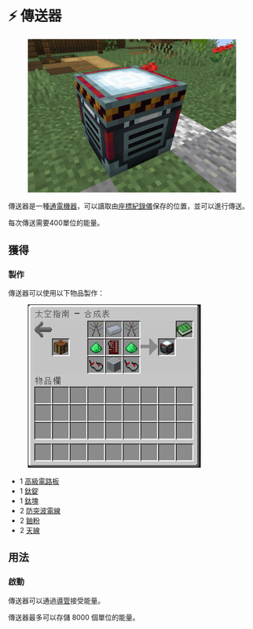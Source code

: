 # ⚡ 傳送器

<figure><img src="../.gitbook/assets/image (9).png" alt=""><figcaption></figcaption></figure>

傳送器是一種[通電機器](../space/energy-systems.md)，可以讀取由[座標紀錄儀](teleporter-drive.md)保存的位置，並可以進行傳送。

每次傳送需要400單位的能量。

## 獲得

### 製作

傳送器可以使用以下物品製作：

<figure><img src="../.gitbook/assets/image (1) (3).png" alt=""><figcaption></figcaption></figure>

* 1 [高級電路板](Advanced-Circuit-Board.md)
* 1 [鈦錠](titanium-ingot.md)
* 1 [鈦塊](Titanium-Block.md)
* 2 [防突波電線](Surge-Proof-Wire.md)
* 2 [鈾粉](uranium-dust.md)
* 2 [天線](Antenna.md)

## 用法

### 啟動

傳送器可以通過[導管](Conduit.md)接受能量。

傳送器最多可以存儲 8000 個單位的能量。
